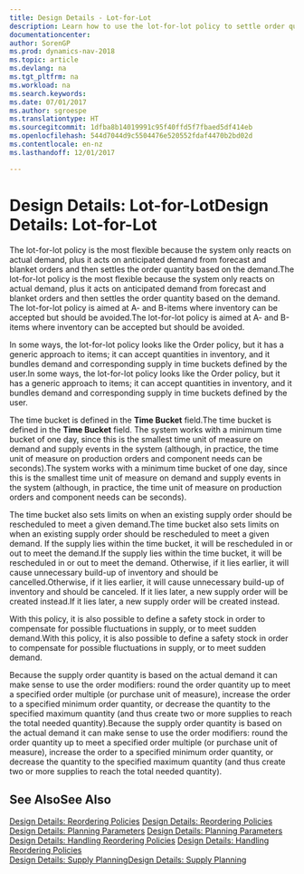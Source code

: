 ```yaml
---
title: Design Details - Lot-for-Lot
description: Learn how to use the lot-for-lot policy to settle order quantity based on demand.
documentationcenter: 
author: SorenGP
ms.prod: dynamics-nav-2018
ms.topic: article
ms.devlang: na
ms.tgt_pltfrm: na
ms.workload: na
ms.search.keywords: 
ms.date: 07/01/2017
ms.author: sgroespe
ms.translationtype: HT
ms.sourcegitcommit: 1dfba8b14019991c95f40ffd5f7fbaed5df414eb
ms.openlocfilehash: 544d7044d9c5504476e520552fdaf4470b2bd02d
ms.contentlocale: en-nz
ms.lasthandoff: 12/01/2017

---
```

# <a name="design-details-lot-for-lot"></a><span data-ttu-id="b7b96-103">Design Details: Lot-for-Lot</span><span class="sxs-lookup"><span data-stu-id="b7b96-103">Design Details: Lot-for-Lot</span></span>
<span data-ttu-id="b7b96-104">The lot-for-lot policy is the most flexible because the system only reacts on actual demand, plus it acts on anticipated demand from forecast and blanket orders and then settles the order quantity based on the demand.</span><span class="sxs-lookup"><span data-stu-id="b7b96-104">The lot-for-lot policy is the most flexible because the system only reacts on actual demand, plus it acts on anticipated demand from forecast and blanket orders and then settles the order quantity based on the demand.</span></span> <span data-ttu-id="b7b96-105">The lot-for-lot policy is aimed at A- and B-items where inventory can be accepted but should be avoided.</span><span class="sxs-lookup"><span data-stu-id="b7b96-105">The lot-for-lot policy is aimed at A- and B-items where inventory can be accepted but should be avoided.</span></span>  
  
<span data-ttu-id="b7b96-106">In some ways, the lot-for-lot policy looks like the Order policy, but it has a generic approach to items; it can accept quantities in inventory, and it bundles demand and corresponding supply in time buckets defined by the user.</span><span class="sxs-lookup"><span data-stu-id="b7b96-106">In some ways, the lot-for-lot policy looks like the Order policy, but it has a generic approach to items; it can accept quantities in inventory, and it bundles demand and corresponding supply in time buckets defined by the user.</span></span>  
  
<span data-ttu-id="b7b96-107">The time bucket is defined in the **Time Bucket** field.</span><span class="sxs-lookup"><span data-stu-id="b7b96-107">The time bucket is defined in the **Time Bucket** field.</span></span> <span data-ttu-id="b7b96-108">The system works with a minimum time bucket of one day, since this is the smallest time unit of measure on demand and supply events in the system (although, in practice, the time unit of measure on production orders and component needs can be seconds).</span><span class="sxs-lookup"><span data-stu-id="b7b96-108">The system works with a minimum time bucket of one day, since this is the smallest time unit of measure on demand and supply events in the system (although, in practice, the time unit of measure on production orders and component needs can be seconds).</span></span>  
  
<span data-ttu-id="b7b96-109">The time bucket also sets limits on when an existing supply order should be rescheduled to meet a given demand.</span><span class="sxs-lookup"><span data-stu-id="b7b96-109">The time bucket also sets limits on when an existing supply order should be rescheduled to meet a given demand.</span></span> <span data-ttu-id="b7b96-110">If the supply lies within the time bucket, it will be rescheduled in or out to meet the demand.</span><span class="sxs-lookup"><span data-stu-id="b7b96-110">If the supply lies within the time bucket, it will be rescheduled in or out to meet the demand.</span></span> <span data-ttu-id="b7b96-111">Otherwise, if it lies earlier, it will cause unnecessary build-up of inventory and should be cancelled.</span><span class="sxs-lookup"><span data-stu-id="b7b96-111">Otherwise, if it lies earlier, it will cause unnecessary build-up of inventory and should be canceled.</span></span> <span data-ttu-id="b7b96-112">If it lies later, a new supply order will be created instead.</span><span class="sxs-lookup"><span data-stu-id="b7b96-112">If it lies later, a new supply order will be created instead.</span></span>  
  
<span data-ttu-id="b7b96-113">With this policy, it is also possible to define a safety stock in order to compensate for possible fluctuations in supply, or to meet sudden demand.</span><span class="sxs-lookup"><span data-stu-id="b7b96-113">With this policy, it is also possible to define a safety stock in order to compensate for possible fluctuations in supply, or to meet sudden demand.</span></span>  
  
<span data-ttu-id="b7b96-114">Because the supply order quantity is based on the actual demand it can make sense to use the order modifiers: round the order quantity up to meet a specified order multiple (or purchase unit of measure), increase the order to a specified minimum order quantity, or decrease the quantity to the specified maximum quantity (and thus create two or more supplies to reach the total needed quantity).</span><span class="sxs-lookup"><span data-stu-id="b7b96-114">Because the supply order quantity is based on the actual demand it can make sense to use the order modifiers: round the order quantity up to meet a specified order multiple (or purchase unit of measure), increase the order to a specified minimum order quantity, or decrease the quantity to the specified maximum quantity (and thus create two or more supplies to reach the total needed quantity).</span></span>  
  
## <a name="see-also"></a><span data-ttu-id="b7b96-115">See Also</span><span class="sxs-lookup"><span data-stu-id="b7b96-115">See Also</span></span>  
<span data-ttu-id="b7b96-116">[Design Details: Reordering Policies](design-details-reordering-policies.md) </span><span class="sxs-lookup"><span data-stu-id="b7b96-116">[Design Details: Reordering Policies](design-details-reordering-policies.md) </span></span>  
<span data-ttu-id="b7b96-117">[Design Details: Planning Parameters](design-details-planning-parameters.md) </span><span class="sxs-lookup"><span data-stu-id="b7b96-117">[Design Details: Planning Parameters](design-details-planning-parameters.md) </span></span>  
<span data-ttu-id="b7b96-118">[Design Details: Handling Reordering Policies](design-details-handling-reordering-policies.md) </span><span class="sxs-lookup"><span data-stu-id="b7b96-118">[Design Details: Handling Reordering Policies](design-details-handling-reordering-policies.md) </span></span>  
[<span data-ttu-id="b7b96-119">Design Details: Supply Planning</span><span class="sxs-lookup"><span data-stu-id="b7b96-119">Design Details: Supply Planning</span></span>](design-details-supply-planning.md)
